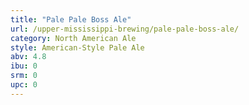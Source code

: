 ```yaml
---
title: "Pale Pale Boss Ale"
url: /upper-mississippi-brewing/pale-pale-boss-ale/
category: North American Ale
style: American-Style Pale Ale
abv: 4.8
ibu: 0
srm: 0
upc: 0
---
```


